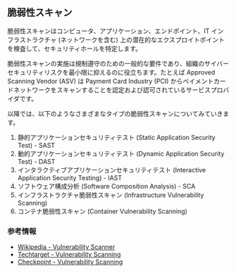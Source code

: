 ## 脆弱性スキャン

脆弱性スキャンはコンピュータ、アプリケーション、エンドポイント、IT インフラストラクチャ (ネットワークを含む) 上の潜在的なエクスプロイトポイントを検査して、セキュリティホールを特定します。

脆弱性スキャンの実施は規制遵守のための一般的な要件であり、組織のサイバーセキュリティリスクを最小限に抑えるのに役立ちます。たとえば Approved Scanning Vendor (ASV) は Payment Card Industry (PCI) からペイメントカードネットワークをスキャンすることを認定および認可されているサービスプロバイダです。

以降では、以下のようなさまざまなタイプの脆弱性スキャンについてみていきます。
1. 静的アプリケーションセキュリティテスト (Static Application Security Test) - SAST
2. 動的アプリケーションセキュリティテスト (Dynamic Application Security Test) - DAST
3. インタラクティブアプリケーションセキュリティテスト (Interactive Application Security Testing) - IAST
4. ソフトウェア構成分析 (Software Composition Analysis) - SCA
4. インフラストラクチャ脆弱性スキャン (Infrastructure Vulnerability Scanning)
5. コンテナ脆弱性スキャン (Container Vulnerability Scanning)

### 参考情報

+ [Wikipedia - Vulnerability Scanner](https://en.wikipedia.org/wiki/Vulnerability_scanner)
+ [Techtarget - Vulnerability Scanning](https://searchsecurity.techtarget.com/definition/vulnerability-scanning)
+ [Checkpoint - Vulnerability Scanning](https://www.checkpoint.com/cyber-hub/network-security/what-is-vulnerability-scanning/)